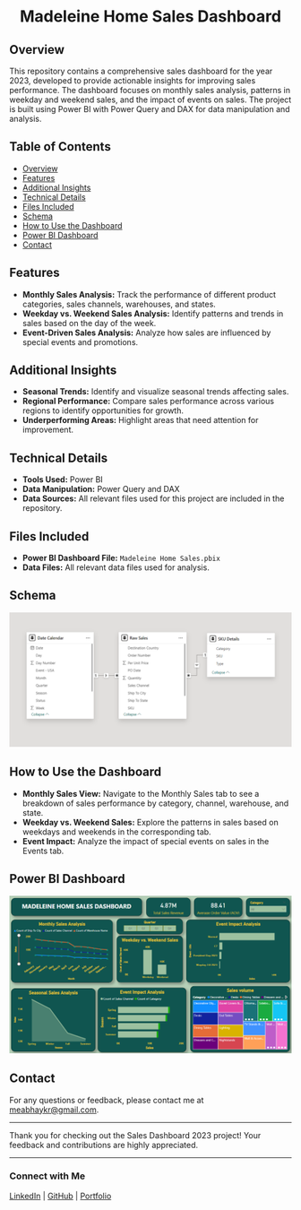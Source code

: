 <h1 align="center">Madeleine Home Sales Dashboard</h1>
  
## Overview

This repository contains a comprehensive sales dashboard for the year 2023, developed to provide actionable insights for improving sales performance. The dashboard focuses on monthly sales analysis, patterns in weekday and weekend sales, and the impact of events on sales. The project is built using Power BI with Power Query and DAX for data manipulation and analysis.

## Table of Contents

- [Overview](#overview)
- [Features](#features)
- [Additional Insights](#additional-insights)
- [Technical Details](#technical-details)
- [Files Included](#files-included)
- [Schema](#schema)
- [How to Use the Dashboard](#how-to-use-the-dashboard)
- [Power BI Dashboard](#power-bi-dashboard)
- [Contact](#contact)

## Features

- **Monthly Sales Analysis:** Track the performance of different product categories, sales channels, warehouses, and states.
- **Weekday vs. Weekend Sales Analysis:** Identify patterns and trends in sales based on the day of the week.
- **Event-Driven Sales Analysis:** Analyze how sales are influenced by special events and promotions.

## Additional Insights

- **Seasonal Trends:** Identify and visualize seasonal trends affecting sales.
- **Regional Performance:** Compare sales performance across various regions to identify opportunities for growth.
- **Underperforming Areas:** Highlight areas that need attention for improvement.

## Technical Details

- **Tools Used:** Power BI
- **Data Manipulation:** Power Query and DAX
- **Data Sources:** All relevant files used for this project are included in the repository.

## Files Included

- **Power BI Dashboard File:** `Madeleine Home Sales.pbix`
- **Data Files:** All relevant data files used for analysis.

## Schema
<p align="center">
    <img src="https://github.com/meabhaykr/Madeleine-Home-Sales-Dashboard-Using-Power-Bi/blob/main/Schema.png" alt="Schema.png">
</p>

## How to Use the Dashboard

- **Monthly Sales View:** Navigate to the Monthly Sales tab to see a breakdown of sales performance by category, channel, warehouse, and state.
- **Weekday vs. Weekend Sales:** Explore the patterns in sales based on weekdays and weekends in the corresponding tab.
- **Event Impact:** Analyze the impact of special events on sales in the Events tab.

## Power BI Dashboard

<p align="center">
    <img src="https://github.com/meabhaykr/Madeleine-Home-Sales-Dashboard-Using-Power-Bi/blob/main/Madeleine Home Sales Dashboard.png" alt="Madeleine Home Sales Dashboard">
</p>

## Contact

For any questions or feedback, please contact me at [meabhaykr@gmail.com](mailto:meabhaykr@gmail.com).

---

Thank you for checking out the Sales Dashboard 2023 project! Your feedback and contributions are highly appreciated.


---

### Connect with Me

[LinkedIn](https://www.linkedin.com/in/meabhaykr) | [GitHub](https://github.com/meabhaykr) | [Portfolio](https://meabhaykr.github.io)
